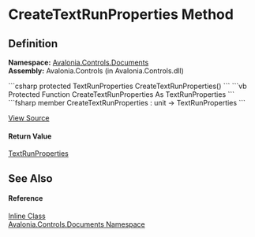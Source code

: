 # CreateTextRunProperties Method




## Definition
**Namespace:** <a href="N_Avalonia_Controls_Documents">Avalonia.Controls.Documents</a>  
**Assembly:** Avalonia.Controls (in Avalonia.Controls.dll)

<Tabs groupId="api-code-preview">
<TabItem value="csharp" label="C#">
```csharp
protected TextRunProperties CreateTextRunProperties()
```
</TabItem>
<TabItem value="vb" label="VB">
```vb
Protected Function CreateTextRunProperties As TextRunProperties
```
</TabItem>
<TabItem value="fsharp" label="F#">
```fsharp
member CreateTextRunProperties : unit -> TextRunProperties 
```
</TabItem>
</Tabs>



<a href="https://github.com/AvaloniaUI/Avalonia/tree/master/src/Avalonia.Controls/Documents/Inline.cs#L75" title="View the source code">View Source</a>



#### Return Value
<a href="T_Avalonia_Media_TextFormatting_TextRunProperties">TextRunProperties</a>

## See Also


#### Reference
<a href="T_Avalonia_Controls_Documents_Inline">Inline Class</a>  
<a href="N_Avalonia_Controls_Documents">Avalonia.Controls.Documents Namespace</a>  

